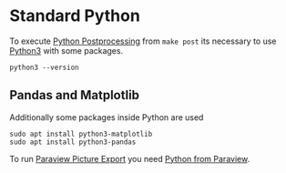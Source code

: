 Standard Python
======================================================================

To execute [Python Postprocessing](../../scripts/python-postprocessing.py) from `make post` its necessary 
to use [Python3](https://www.python.org) with some packages.  

    python3 --version


## Pandas and Matplotlib
Additionally some packages inside Python are used

    sudo apt install python3-matplotlib
    sudo apt install python3-pandas



To run [Paraview Picture Export](../../scripts/paraview-export-all.py) you need [Python from Paraview](paraview.md).  
